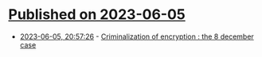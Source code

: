 # [Published on 2023-06-05](index.md)

* [2023-06-05, 20:57:26](https://lobste.rs/s/1xrl8n/criminalization_encryption_8_december) - [Criminalization of encryption : the 8 december case](https://www.laquadrature.net/en/2023/06/05/criminalization-of-encryption-the-8-december-case/)
